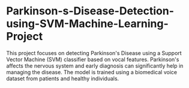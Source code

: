 # Parkinson-s-Disease-Detection-using-SVM-Machine-Learning-Project
This project focuses on detecting Parkinson's Disease using a Support Vector Machine (SVM) classifier based on vocal features. Parkinson's affects the nervous system and early diagnosis can significantly help in managing the disease. The model is trained using a biomedical voice dataset from patients and healthy individuals.
